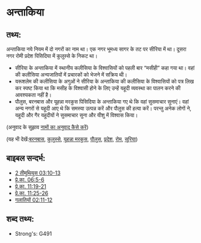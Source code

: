 # अन्ताकिया #

## तथ्य: ##

अन्ताकिया नये नियम में दो नगरों का नाम था। एक नगर भूमध्य सागर के तट पर सीरिया में था। दूसरा नगर रोमी प्रदेश पिसिदिया में कुलुस्से के निकट था।

* सीरिया के अन्ताकिया में स्थानीय कलीसिया के विश्वासियों को पहली बार “मसीही” कहा गया था। वहां की कलीसिया अन्यजातियों में प्रचारकों को भेजने में सक्रिय थी।
* यरूशलेम की कलीसिया के अगुओं ने सीरिया के अन्ताकिया की कलीसिया के विश्वासियों को पत्र लिख कर स्पष्ट किया था कि मसीह के विश्वासी होने के लिए उन्हें यहूदी व्यवस्था का पालन करने की आवश्यकता नहीं है।
* पौलुस, बरनबास और यूहन्ना मरकुस पिसिदिया के अन्ताकिया गए थे कि वहां सुसमाचार सुनाएं। वहां अन्य नगरों से यहूदी आए थे कि समस्या उत्पन्न करें और पौलुस की हत्या करें। परन्तु अनेक लोगों ने, यहूदी और गैर यहूदीयों ने सुसमाचार सुना और यीशु में विश्वास किया।

(अनुवाद के सुझाव [नामों का अनुवाद कैसे करें](rc://hi/ta/man/translate/translate-names))

(यह भी देखें:[बरनबास](../names/barnabas.md), [कुलुस्से](../names/colossae.md), [यूहन्ना मरकुस](../names/johnmark.md), [पौलुस](../names/paul.md), [प्रदेश](../other/province.md), [रोम](../names/rome.md), [सूरिया](../names/syria.md))   

## बाइबल सन्दर्भ: ##

* [2 तीमुथियुस 03:10-13](rc://hi/tn/help/2ti/03/10)
* [प्रे.का. 06:5-6](rc://hi/tn/help/act/06/05)
* [प्रे.का. 11:19-21](rc://hi/tn/help/act/11/19)
* [प्रे.का. 11:25-26](rc://hi/tn/help/act/11/25)
* [गलातियों 02:11-12](rc://hi/tn/help/gal/02/11)

## शब्द तथ्य: ##

* Strong's: G491
